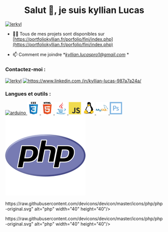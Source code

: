 <h1 align="center">Salut 👋, je suis kyllian Lucas</h1>
<p align="left"> <a href="https://twitter.com/lerkyl" target="blank"><img src="https://img.shields.io/twitter/follow/lerkyl?logo=twitter&style=for-the-badge" alt="lerkyl" /></a> </p>

- 👨‍💻 Tous de mes projets sont disponibles sur [https://portfoliokyllian.fr/porfolio/fini/index.php](https://portfoliokyllian.fr/porfolio/fini/index.php)

- 📫 Comment me joindre **kyllian.lucaspro1@gmail.com* *

<h3 align="left">Contactez-moi :</h3>
<p align="left">
<a href="https://twitter.com/lerkyl" target="blank"><img align= "center" src="https://raw.githubusercontent.com/rahuldkjain/github-profile-readme-generator/master/src/images/icons/Social/twitter.svg" alt="lerkyl" height="30" width="40" /></a>
<a href="https://linkedin.com/in/https://www.linkedin.com/in/kyllian-lucas-987a7a24a/" target="blank"><img align="center" src="https://raw.githubusercontent.com/rahuldkjain/github-profile-readme-generator/master/src/images/icons/Social/linked-in-alt.svg" alt="https://www.linkedin.com /in/kyllian-lucas-987a7a24a/" height="30" width="40" /></a>
</p>

<h3 align="left">Langues et outils :</h3>
<p align="left"> <a href="https://www.arduino.cc/" target="_blank" rel="noreferrer"> <img src="https://cdn.worldvectorlogo.com/logos/arduino-1.svg" alt="arduino" width="40" height="40"/> </a> <a href="https://www.w3schools.com/css/" target=" _blank" rel="noreferrer"> <img src="https://raw.githubusercontent.com/devicons/devicon/master/icons/css3/css3-original-wordmark.svg" alt="css3" width="40 " height="40"/> </a> <a href="https://www.w3.org/html/" target="_blank" rel="noreferrer"> <img src="https://raw.githubusercontent.com/devicons/devicon/master/icons/html5/html5-original-wordmark.svg" alt="html5" width="40" height="40"/> </a> <a href="https:// www.java.com" target="_blank" rel="noreferrer"> <img src="https://raw.githubusercontent.com/devicons/devicon/master/icons/java/java-original.svg" alt= "java" width="40" height="40"/> </a> <a href="https://developer.mozilla.org/en-US/docs/Web/JavaScript" target="_blank" rel ="noreferrer"> <img src="https://raw.githubusercontent.com/devicons/devicon/master/icons/javascript/javascript-original.svg" alt="javascript" width="40" height="40 "/></a> <a href="https://www.linux.org/" target="_blank" rel="noreferrer"> <img src="https://raw.githubusercontent.com/devicons/devicon/master/icons/linux/linux-original.svg" alt="linux" width="40" height="40"/> </a> <a href="https://www.mysql.com/" cible ="_blank" rel="noreferrer"> <img src="https://raw.githubusercontent.com/devicons/devicon/master/icons/mysql/mysql-original-wordmark.svg" alt="mysql" width= "40" height="40"/> </a> <a href="https://www.photoshop.com/en" target="_blank" rel="noreferrer"> <img src="https://raw.githubusercontent.com/devicons/devicon/master/icons/photoshop/photoshop-line.svg" alt="photoshop" width="40" height="40"/> </a> <a href="https://www.php.net" target="_blank" rel="noreferrer"> <img  src="https://raw.githubusercontent.com/devicons/devicon/master/icons/php/php-original.svg" alt="php" largeur="40" hauteur="40"/> </a> </p>https://raw.githubusercontent.com/devicons/devicon/master/icons/php/php-original.svg" alt="php" width="40" height="40"/> </a> </p> https://raw.githubusercontent.com/devicons/devicon/master/icons/php/php-original.svg" alt="php" width="40" height="40"/> </a> </p >
